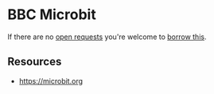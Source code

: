 # BBC Microbit
If there are no [open requests](../../../../issues?q=is%3Aissue+is%3Aopen+%22BBC+Microbit%22+in%3Atitle) you're welcome to [borrow this](../../../../issues/new?title=Borrow+request+for+BBC+Microbit&body=1+piece+of+%5Bthis%5D%28..%2Fblob%2Fmain%2F.%2FHardware%2FMicrocontrollers%2FBBC_Microbit.md%29+for+~2+weeks.).

## Resources
- https://microbit.org
